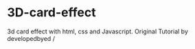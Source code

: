# 3D-card-effect
3d card effect with html, css and Javascript. Original Tutorial by developedbyed /
